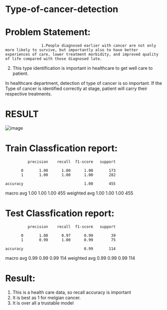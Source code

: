 # Type-of-cancer-detection
# Problem Statement:
                    1.People diagnosed earlier with cancer are not only more likely to survive, but importantly also to have better experiences of care, lower treatment morbidity, and improved quality of life compared with those diagnosed late.
                    
                    
                    
2. This type identification is important in healthcare to get well care to patient.

 In healthcare department, detection of type of cancer is so important.
If the Type of cancer is identified correctly at stage, patient will carry their respective treatments.

# RESULT 


![image](https://user-images.githubusercontent.com/88655094/136195085-b86e5900-0274-41f0-b0a1-5496a8181d3f.png)




# Train Classfication report:



              precision    recall  f1-score   support

           0       1.00      1.00      1.00       173
           1       1.00      1.00      1.00       282

    accuracy                           1.00       455
   macro avg       1.00      1.00      1.00       455
weighted avg       1.00      1.00      1.00       455






# Test Classfication report:




              precision    recall  f1-score   support

           0       1.00      0.97      0.99        39
           1       0.99      1.00      0.99        75

    accuracy                           0.99       114
   macro avg       0.99      0.99      0.99       114
weighted avg       0.99      0.99      0.99       114


# Result: 


1. This is a health care data, so recall accuracy is important
2. It is best as 1 for melgian cancer.
3. It is over all a trustable model
